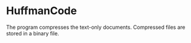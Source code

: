 # HuffmanCode
The program compresses the text-only documents. Compressed files are stored in a binary file.
